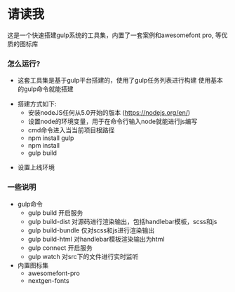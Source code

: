 # 请读我 #
这是一个快速搭建gulp系统的工具集，内置了一套案例和awesomefont pro, 等优质的图标库

### 怎么运行?
* 这套工具集是基于gulp平台搭建的，使用了gulp任务列表进行构建
使用基本的gulp命令就能搭建
+ 搭建方式如下:
  * 安装nodeJS任何从5.0开始的版本 (https://nodejs.org/en/)
  * 设置node的环境变量，用于在命令行输入node就能进行js编写
  * cmd命令进入当当前项目根路径
  * npm install gulp
  * npm install
  * gulp build
* 设置上线环境

### 一些说明
+ gulp命令
  * gulp build 开启服务
  * gulp build-dist 对源码进行渲染输出，包括handlebar模板，scss和js
  * gulp build-bundle 仅对scss和js进行渲染输出
  * gulp build-html 对handlebar模板渲染输出为html
  * gulp connect 开启服务
  * gulp watch 对src下的文件进行实时监听
+ 内置图标集
  * awesomefont-pro
  * nextgen-fonts








